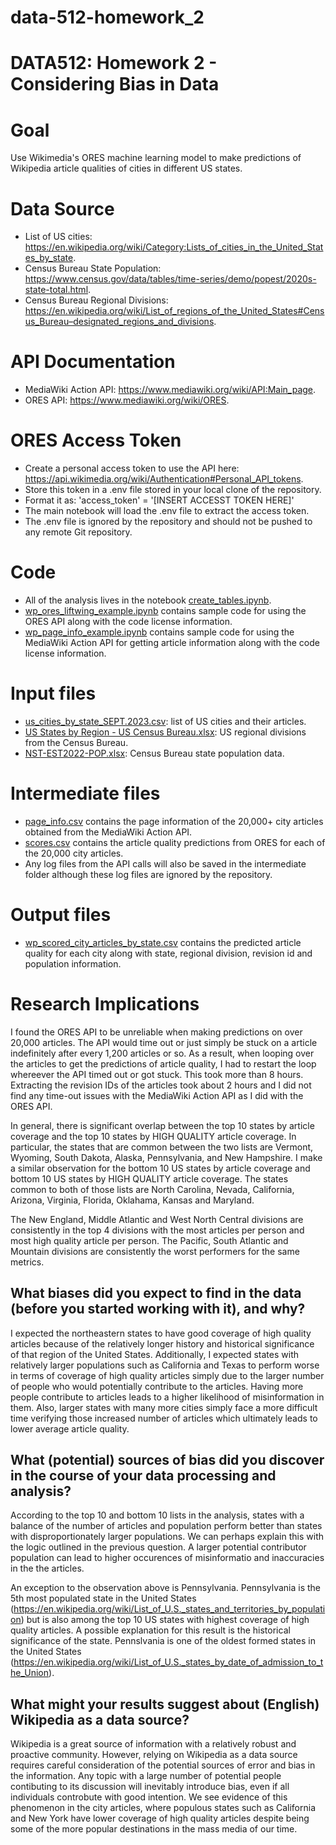 # data-512-homework_2

# DATA512: Homework 2 - Considering Bias in Data

# Goal
Use Wikimedia's ORES machine learning model to make predictions of Wikipedia article qualities of cities in different US states.

# Data Source
- List of US cities: https://en.wikipedia.org/wiki/Category:Lists_of_cities_in_the_United_States_by_state.
- Census Bureau State Population: https://www.census.gov/data/tables/time-series/demo/popest/2020s-state-total.html.
- Census Bureau Regional Divisions: https://en.wikipedia.org/wiki/List_of_regions_of_the_United_States#Census_Bureau–designated_regions_and_divisions.

# API Documentation
- MediaWiki Action API: https://www.mediawiki.org/wiki/API:Main_page.
- ORES API: https://www.mediawiki.org/wiki/ORES.

# ORES Access Token
- Create a personal access token to use the API here: https://api.wikimedia.org/wiki/Authentication#Personal_API_tokens.
- Store this token in a .env file stored in your local clone of the repository.
- Format it as: 'access_token' = '[INSERT ACCESST TOKEN HERE]'
- The main notebook will load the .env file to extract the access token.
- The .env file is ignored by the repository and should not be pushed to any remote Git repository.

# Code
- All of the analysis lives in the notebook [create_tables.ipynb](https://github.com/jmic94/data-512-homework_2/blob/main/code/create_tables.ipynb).
- [wp_ores_liftwing_example.ipynb](https://github.com/jmic94/data-512-homework_2/blob/main/code/wp_ores_liftwing_example.ipynb) contains sample code for using the ORES API along with the code license information.
- [wp_page_info_example.ipynb](https://github.com/jmic94/data-512-homework_2/blob/main/code/wp_page_info_example.ipynb) contains sample code for using the MediaWiki Action API for getting article information along with the code license information.

# Input files
- [us_cities_by_state_SEPT.2023.csv](https://github.com/jmic94/data-512-homework_2/blob/main/input/us_cities_by_state_SEPT.2023.csv): list of US cities and their articles.
- [US States by Region - US Census Bureau.xlsx](https://github.com/jmic94/data-512-homework_2/blob/main/input/US%20States%20by%20Region%20-%20US%20Census%20Bureau.xlsx): US regional divisions from the Census Bureau.
- [NST-EST2022-POP.xlsx](https://github.com/jmic94/data-512-homework_2/blob/main/input/NST-EST2022-POP.xlsx): Census Bureau state population data.

# Intermediate files
- [page_info.csv](https://github.com/jmic94/data-512-homework_2/blob/main/intermediate/page_info.csv) contains the page information of the 20,000+ city articles obtained from the MediaWiki Action API.
- [scores.csv](https://github.com/jmic94/data-512-homework_2/blob/main/intermediate/scores.csv) contains the article quality predictions from ORES for each of the 20,000 city articles.
- Any log files from the API calls will also be saved in the intermediate folder although these log files are ignored by the repository.

# Output files
- [wp_scored_city_articles_by_state.csv](https://github.com/jmic94/data-512-homework_2/blob/main/output/wp_scored_city_articles_by_state.csv) contains the predicted article quality for each city along with state, regional division, revision id and population information.

# Research Implications
I found the ORES API to be unreliable when making predictions on over 20,000 articles. The API would time out or just simply be stuck on a article indefinitely after every 1,200 articles or so. As a result, when looping over the articles to get the predictions of article quality, I had to restart the loop whereever the API timed out or got stuck. This took more than 8 hours. Extracting the revision IDs of the articles took about 2 hours and I did not find any time-out issues with the MediaWiki Action API as I did with the ORES API.

In general, there is significant overlap between the top 10 states by article coverage and the top 10 states by HIGH QUALITY article coverage. In particular, the states that are common between the two lists are Vermont, Wyoming, South Dakota, Alaska, Pennsylvania, and New Hampshire. I make a similar observation for the bottom 10 US states by article coverage and bottom 10 US states by HIGH QUALITY article coverage. The states common to both of those lists are North Carolina, Nevada, California, Arizona, Virginia, Florida, Oklahama, Kansas and Maryland.

The New England, Middle Atlantic and West North Central divisions are consistently in the top 4 divisions with the most articles per person and most high quality article per person. The Pacific, South Atlantic and Mountain divisions are consistently the worst performers for the same metrics.

## What biases did you expect to find in the data (before you started working with it), and why?
I expected the northeastern states to have good coverage of high quality articles because of the relatively longer history and historical significance of that region of the United States. Additionally, I expected states with relatively larger populations such as California and Texas to perform worse in terms of coverage of high quality articles simply due to the larger number of people who would potentially contribute to the articles. Having more people contribute to articles leads to a higher likelihood of misinformation in them. Also, larger states with many more cities simply face a more difficult time verifying those increased number of articles which ultimately leads to lower average article quality.

## What (potential) sources of bias did you discover in the course of your data processing and analysis?
According to the top 10 and bottom 10 lists in the analysis, states with a balance of the number of articles and population perform better than states with disproportionately larger populations. We can perhaps explain this with the logic outlined in the previous question. A larger potential contributor population can lead to higher occurences of misinformatio and inaccuracies in the the articles.

An exception to the observation above is Pennsylvania. Pennsylvania is the 5th most populated state in the United States (https://en.wikipedia.org/wiki/List_of_U.S._states_and_territories_by_population) but is also among the top 10 US states with highest coverage of high quality articles. A possible explanation for this result is the historical significance of the state. Pennslvania is one of the oldest formed states in the United States (https://en.wikipedia.org/wiki/List_of_U.S._states_by_date_of_admission_to_the_Union).

## What might your results suggest about (English) Wikipedia as a data source?
Wikipedia is a great source of information with a relatively robust and proactive community. However, relying on Wikipedia as a data source requires careful consideration of the potential sources of error and bias in the information. Any topic with a large number of potential people contibuting to its discussion will inevitably introduce bias, even if all individuals controbute with good intention. We see evidence of this phenomenon in the city articles, where populous states such as California and New York have lower coverage of high quality articles despite being some of the more popular destinations in the mass media of our time.
